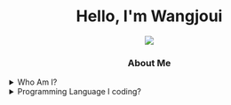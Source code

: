 <h1 align="center">Hello, I'm Wangjoui</h1>
<div align="center">
<a href="https://discord.com/users/1053969705129488426">
<img src="https://lanyard.cnrad.dev/api/1053969705129488426?theme=light&bg=F8D648&borderRadius=15px&animated=true&idleMessage=I'm Lonely.%20I'm%20Sad.,%20And%20I'm%20%20(.%20%E2%9D%9B%20%E1%B4%97%20%E2%9D%9B.)">
</a>
</div>

<h3 align="center">About Me</h3>

<details><summary>Who Am I?</summary>
  <p>

  - 🇻🇳 | I'm From Vietnam
  - 🎮 | I Really like to code and play simulator game like American Truck Simulator, Euro Truck Simulator 2, and i like cat :>
</p>
</details>
<details><summary>Programming Language I coding?</summary>
